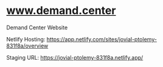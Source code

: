 # www.demand.center
Demand Center Website

Netlify Hosting: https://app.netlify.com/sites/jovial-ptolemy-831f8a/overview

Staging URL: https://jovial-ptolemy-831f8a.netlify.app/
